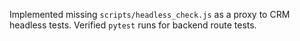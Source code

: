 Implemented missing `scripts/headless_check.js` as a proxy to CRM headless tests.
Verified `pytest` runs for backend route tests.
